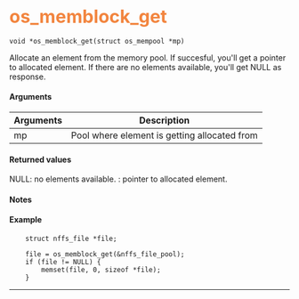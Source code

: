 ## <font color="#F2853F" style="font-size:24pt"> os_memblock_get</font>

```no-highlight
void *os_memblock_get(struct os_mempool *mp)
```

Allocate an element from the memory pool. If succesful, you'll get a pointer to allocated element. If there are no elements available, you'll get NULL as response.


#### Arguments

| Arguments | Description |
|-----------|-------------|
| mp |  Pool where element is getting allocated from  |

#### Returned values

NULL: no elements available.
<pointer>: pointer to allocated element.

#### Notes


#### Example

<Add text to set up the context for the example here>

```no-highlight
	struct nffs_file *file;

    file = os_memblock_get(&nffs_file_pool);
    if (file != NULL) {
        memset(file, 0, sizeof *file);
    }

```

---------------------
